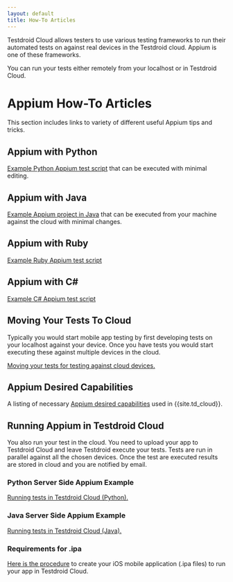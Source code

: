 ```yaml
---
layout: default
title: How-To Articles
---
```


Testdroid Cloud allows testers to use various testing frameworks to
run their automated tests on against real devices in the Testdroid
cloud. Appium is one of these frameworks.

You can run your tests either remotely from your localhost or in
Testdroid Cloud.

# Appium How-To Articles

This section includes links to variety of different useful Appium tips and tricks.

## Appium with Python

[Example Python Appium test script](https://github.com/bitbar/testdroid-samples/tree/master/appium/sample-scripts/python) that can be executed with minimal
editing.

## Appium with Java

[Example Appium project in Java](https://github.com/bitbar/testdroid-samples/tree/master/appium/sample-scripts/java) that can be executed from your machine
against the cloud with minimal changes.

## Appium with Ruby

[Example Ruby Appium test script](https://github.com/bitbar/testdroid-samples/tree/master/appium/sample-scripts/ruby)

## Appium with C#

[Example C# Appium test script](https://github.com/bitbar/testdroid-samples/tree/master/appium/sample-scripts/csharp)

## Moving Your Tests To Cloud

Typically you would start mobile app testing by first developing tests
on your localhost against your device. Once you have tests you would
start executing these against multiple devices in the cloud.

[Moving your tests for testing against cloud devices.](moving-tests-to-cloud.html)

## Appium Desired Capabilities

A listing of necessary [Appium desired capabilities]({{site.github.url}}/appium/desiredcaps.html) used in {{site.td_cloud}}.

## Running Appium in Testdroid Cloud

You also run your test in the cloud. You need to upload your app to
Testdroid Cloud and leave Testdroid execute your tests. Tests are run
in parallel against all the chosen devices. Once the test are executed
results are stored in cloud and you are notified by email. 

### Python Server Side Appium Example

[Running tests in Testdroid Cloud (Python).]({{site.github.url}}/appium/python/server-side-appium-in-tc.html)

### Java Server Side Appium Example

[Running tests in Testdroid Cloud (Java).]({{site.github.url}}/appium/java/server-side-appium-in-tc.html)

### Requirements for .ipa

[Here is the procedure](requirements-for-ipa.html) to create your iOS
mobile application (.ipa files) to run your app in Testdroid Cloud.
